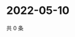 # 2022-05-10

共 0 条

<!-- BEGIN WEIBO -->
<!-- 最后更新时间 Tue May 10 2022 03:11:08 GMT+0800 (China Standard Time) -->

<!-- END WEIBO -->
